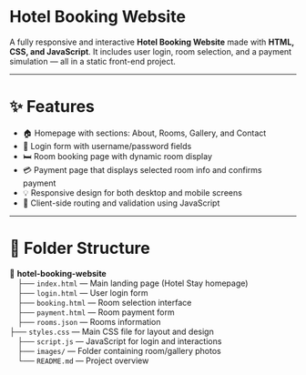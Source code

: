 #  Hotel Booking Website

A fully responsive and interactive **Hotel Booking Website** made with **HTML, CSS, and JavaScript**. It includes user login, room selection, and a payment simulation — all in a static front-end project.

---

# ✨ Features

- 🏠 Homepage with sections: About, Rooms, Gallery, and Contact  
- 🔐 Login form with username/password fields  
- 🛏️ Room booking page with dynamic room display  
- 💳 Payment page that displays selected room info and confirms payment  
- 💡 Responsive design for both desktop and mobile screens  
- 🔄 Client-side routing and validation using JavaScript  

---

# 📁 Folder Structure

📂 **hotel-booking-website**  
 ├── `index.html` — Main landing page (Hotel Stay homepage)  
 ├── `login.html` — User login form  
 ├── `booking.html` — Room selection interface  
 ├── `payment.html` — Room payment form  
 ├── `rooms.json` — Rooms information    
 ├── `styles.css` — Main CSS file for layout and design  
 ├── `script.js` — JavaScript for login and interactions  
 ├── `images/` — Folder containing room/gallery photos  
 └── `README.md` — Project overview
